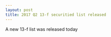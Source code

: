```yaml
---
layout: post
title: 2017 Q2 13-f securitied list released
---
```

A new 13-f list was released today

    
